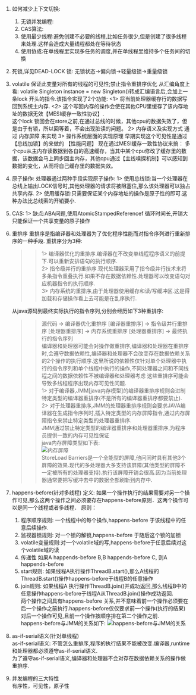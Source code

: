 1. 如何减少上下文切换:
    1. 无锁并发编程:
    2. CAS算法:
    3. 使用最少线程:避免创建不必要的线程,比如任务很少,但是创建了很多线程来处理.这样会造成大量线程都处在等待状态
    4. 使用协成:在单线程里实现多任务的调度,并在单线程里维持多个任务间的切换
2. 死锁,详见DEAD-LOCK
   锁: 无锁状态->偏向锁->轻量级锁->重量级锁
3. volatile
   保证此变量对所有的线程的可见性;禁止指令重排序优化
   从汇编角度上看:
   volatile Singleton instance = new Singleton()转成汇编语言后,会加上一条lock 开头的指令.该指令实现了2个功能:
            <1> 将当前处理器缓存行的数据写回到系统主内存.
            <2> 这个写回内存的操作会使在其他CPU里缓存了该内存地址的数据无效【MESI缓存一致性协议】.  
            这个lock 锁回会在store之前,在通过总线的时候，其他cpu的数据失效了，但是由于有锁，所以回等着，不会出现脏读的问题。
   2> 内存语义及实现方式
        通过 内存屏障 来实现
   3> 操作系统层面的实现原理
        早期实现这个可见性是通过【总线加锁】的来做的 【性能问题】
        现在通过MESI缓存一致性协议来搞：
            多个cpu从主内存读数据到各自的高速缓存，当其中某个cpu修改了缓存里的数据，该数据会马上同步回主内存，其他cpu通过【主线嗅探机制】可以感知到数据的变化，从而将自己缓存里的数据失效。
4. 原子操作:
   处理器通过两种手段实现原子操作:
   1> 使用总线锁:当一个处理器在总线上输出LOCK信号时,其他处理器的请求将被阻塞住,那么该处理器可以独占共享内存.
   2> 使用缓存锁:只需要保证某个内存地址的操作是原子性的即可.这种办法比总线索的开销要小.
5. CAS:
   1> 缺点:ABA问题,使用AtomicStampedReferencef
          循环时间长,开销大
          只能保证一个共享变量的原子操作
6. 重排序
   重排序是指编译器和处理器为了优化程序性能而对指令序列进行重新排序的一种手段.
   重排序分为3种:  
   >> 1> 编译器优化的重排序.编译器在不改变单线程程序语义的前提下.可以重新安排语句的执行顺序.  
   >> 2> 指令级并行的重排序.现代处理器采用了指令级并行技术来将多条指令重叠执行.如果不存在数据依赖性.处理器可以改变语句对应机器指令的执行顺序.  
   >> 3> 内存系统的重排序,由于处理器使用缓存和读/写缓冲区.这是得加载和存储操作看上去可能是在乱序执行.  
   
   从java源码到最终实际执行的指令序列,分别会经历如下3种重排序:  
   >> 源代码 -> 编译器优化重排序 [编译器重排序] -> 指令级并行重排序 [处理器重排序] -> 内存系统重排序 [处理器重排序] -> 最终执行的指令序列  
   编译器和处理器可能会对操作做重排序,编译器和处理器在重排序时,会遵守数据依赖性,编译器和处理器不会改变存在数据依赖关系的2个操作的执行顺序.这里所说的依赖性仅针对单个处理器中执行的指令序列和单个线程中执行的操作,不同处理器之间和不同线程之间的数据依赖性不被编译器和处理器考虑
   这些重排序可能会导致多线程程序出现内存可见性问题.  
   1> 对于编译器,JMM[java内存模型]的编译器重排序规则会进制特定类型的编译器重排序(不是所有的编译器重排序都要禁止).  
   2> 对于处理器重排序,JMM的处理器重排序规则会要求JAVA编译器在生成指令序列时,插入特定类型的内存屏障指令,通过内存屏障指令来禁止特定类型的处理器重排序.  
   JMM通过禁止特定类型的编译器重排序和处理器重排序,为程序员提供一致的内存可见性保证  
   java内存屏障类型如下表:  
   ![内存屏障](./memoryBarria.png)  
   StoreLoad Barriers是一个全能型的屏障,他问同时具有其他3个屏障的效果.现代的多处理器大多支持该屏障(其他类型的屏障不一定被所有的处理器支持).执行该屏障开销会很高.因为当前处理器通常要把写缓冲去中的数据全部刷新到内存中.  
7. happens-before(针对多线程)
   定义: 如果一个操作执行的结果需要对另一个操作可见,那么这两个操作之间必须要存在happens-before原则．这两个操作可以是同一个线程或者多线程．
   原则：
   1. 程序顺序规则: 一个线程中的每个操作,happens-before 于该线程中的任意后续操作.
   2. 监视器锁规则: 对一个锁的解锁,happens-before 于随后这个锁的加锁
   3. volatile变量规则:对一个volatile域的写,happens-before于任意后续对这个volatile域的读
   4. 传递性 如果A happends-before B,B happends-before C, 则A happends-before
   5. start规则: 如果线程A执行操作ThreadB.start(),那么A线程的ThreadB.start()操作happens-before于线程B的任意操作
   6. join规则: 如果线程A 执行操作ThreadB.join()并成功返回,那么线程B中的任意操作happens-before于线程A从ThreadB.join()操作成功返回.  
   两个操作之间具有happens-before 关系,并不意味着前一个操作必须要在后一个操作之前执行.happens-before仅仅要求前一个操作(执行的结果)对后一个操作可见,且前一个操作按顺序排在第二个操作之前.  
   happens-before与JMM的关系如下:
   ![happens-before与JMM的关系](./happens-before.png)
8. as-if-serial语义(针对单线程)  
   as-if-serial语义: 不管怎么重排序,程序的执行结果不能被改变.编译器,runtime和处理器都必须遵守as-if-serial语义.         
   为了遵守as-if-serial语义,编译器和处理器不会对存在数据依赖关系的操作做重排序.
9. 并发编程的三大特性   
    有序性，可见性，原子性

